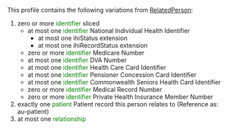 This profile contains the following variations from [RelatedPerson](http://hl7.org/fhir/STU3/RelatedPerson):

1. zero or more <span style='color:green'> identifier </span>  sliced
   * at most one <span style='color:green'> identifier </span> National Individual Health Identifier
      * at most one ihiStatus extension
      * at most one ihiRecordStatus extension
   * zero or more <span style='color:green'> identifier </span> Medicare Number
   * at most one <span style='color:green'> identifier </span> DVA Number
   * at most one <span style='color:green'> identifier </span> Health Care Card Identifier
   * at most one <span style='color:green'> identifier </span> Pensioner Concession Card Identifier
   * at most one <span style='color:green'> identifier </span> Commonwealth Seniors Health Card Identifier
   * zero or more <span style='color:green'> identifier </span> Medical Record Number
   * zero or more <span style='color:green'> identifier </span> Private Health Insurance Member Number
1. exactly one <span style='color:green'> patient </span> Patient record this person relates to (Reference as: au-patient)
1. at most one <span style='color:green'> relationship </span> 